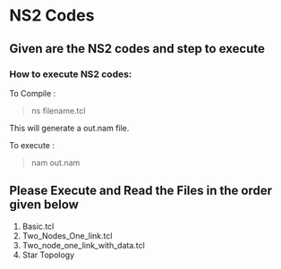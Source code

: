 # NS2 Codes

## Given are the NS2 codes and step to execute

### How to execute NS2 codes: 

To Compile : 

> ns filename.tcl

This will generate a out.nam file.

To execute : 
 
> nam out.nam


## Please Execute and Read the Files in the order given below

1. Basic.tcl
2. Two_Nodes_One_link.tcl
3. Two_node_one_link_with_data.tcl
4. Star Topology
